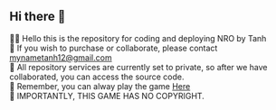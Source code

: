## Hi there 👋


🙋‍♀️ Hello this is the repository for coding and deploying NRO by Tanh\
🌈 If you wish to purchase or collaborate, please contact mynametanh12@gmail.com\
🍿 All repository services are currently set to private, so after we have collaborated, you can access the source code.\
🧙 Remember, you can alway play the game [Here](https://nroedge.com)\
👀 IMPORTANTLY, THIS GAME HAS NO COPYRIGHT.

